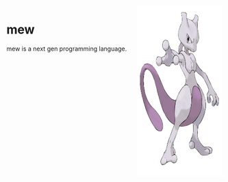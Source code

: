 <img width="200px" height="400px" align="right" alt="mew" src="./assets/mewtwo.png" title="mewtwo"/>

# mew
mew is a next gen programming language.
